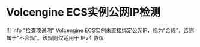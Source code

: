 # Volcengine ECS实例公网IP检测

!!! info "检查项说明"
    Volcengine ECS实例未直接绑定公网IP，视为“合规”，否则属于“不合规”。该规则仅适用于 IPv4 协议